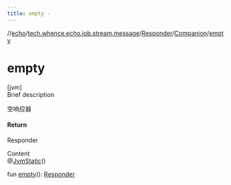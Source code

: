 ```yaml
---
title: empty -
---
```

//[echo](../../../index.md)/[tech.whence.echo.job.stream.message](../../index.md)/[Responder](../index.md)/[Companion](index.md)/[empty](empty.md)



# empty  
[jvm]  
Brief description  


空响应器



#### Return  


Responder

  
Content  
@[JvmStatic](https://kotlinlang.org/api/latest/jvm/stdlib/kotlin.jvm/-jvm-static/index.html)()  
  
fun [empty](empty.md)(): [Responder](../index.md)  



